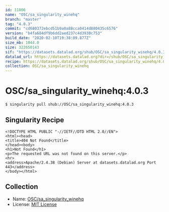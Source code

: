 ```yaml
---
id: 11806
name: "OSC/sa_singularity_winehq"
branch: "master"
tag: "4.0.3"
commit: "cd680372ebcd51b9a0a88cca0414d880435c6576"
version: "b4fa684df9b6dd2aed237c4d3938c753"
build_date: "2020-02-10T19:38:09.877Z"
size_mb: 1044.0
size: 322650143
sif: "https://datasets.datalad.org/shub/OSC/sa_singularity_winehq/4.0.3/2020-02-10-cd680372-b4fa684d/b4fa684df9b6dd2aed237c4d3938c753.sif"
datalad_url: https://datasets.datalad.org?dir=/shub/OSC/sa_singularity_winehq/4.0.3/2020-02-10-cd680372-b4fa684d/
recipe: https://datasets.datalad.org/shub/OSC/sa_singularity_winehq/4.0.3/2020-02-10-cd680372-b4fa684d/Singularity
collection: OSC/sa_singularity_winehq
---
```


# OSC/sa_singularity_winehq:4.0.3

```bash
$ singularity pull shub://OSC/sa_singularity_winehq:4.0.3
```

## Singularity Recipe

```singularity
<!DOCTYPE HTML PUBLIC "-//IETF//DTD HTML 2.0//EN">
<html><head>
<title>404 Not Found</title>
</head><body>
<h1>Not Found</h1>
<p>The requested URL was not found on this server.</p>
<hr>
<address>Apache/2.4.38 (Debian) Server at datasets.datalad.org Port 443</address>
</body></html>
```

## Collection

 - Name: [OSC/sa_singularity_winehq](https://github.com/OSC/sa_singularity_winehq)
 - License: [MIT License](https://api.github.com/licenses/mit)

